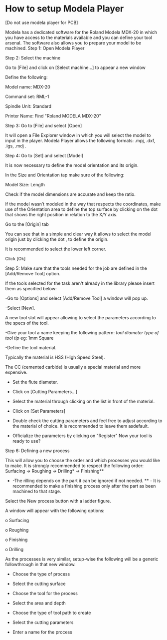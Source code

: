 # How to setup Modela Player

[Do not use modela player for PCB]

Modela has a dedicated software for the Roland Modela MDX-20 in which you have access to the materials available and you can define your tool arsenal.
The software also allows you to prepare your model to be machined.
Step 1: Open Modela Player

Step 2: Select the machine

Go to [File] and click on [Select machine...] to appear a new window 

Define the following:

Model name: MDX-20

Command set: RML-1

Spindle Unit: Standard

Printer Name: Find "Roland MODELA MDX-20"

Step 3: Go to [File] and select [Open]

It will open a File Explorer window in which you will select the model to input in the player.
Modela Player allows the following formats: .mpj, .dxf, .igs, .mdj .

Step 4: Go to [Set] and select [Model]

It is now necessary to define the model orientation and  its origin.

In the Size and Orientation tap make sure of the following:

Model Size: Length

Check if the model dimensions are accurate and keep the ratio.

If the model wasn’t modeled in the way that respects the coordinates, make use of the Orientation area to define the top surface by clicking on the dot that shows the right position in relation to the X/Y axis.

Go to the [Origin] tab

You can see that in a simple and clear way it allows to select the model origin just by clicking the dot , to define the origin.

It is recommended to select the lower left corner.

Click [Ok]

Step 5: Make sure that the tools needed for the job are defined in the [Add/Remove Tool] option.

If the tools selected for the task aren't already in the library please insert them as specified below:

-Go to [Options] and select [Add/Remove Tool] a window will pop up.

-Select [New].

A new tool slot will appear allowing to select the parameters according to the specs of the tool.

-Give your tool a name keeping the following pattern: *tool diameter* *type of tool tip* eg: 1mm Square

-Define the tool material.

Typically the material is HSS (High Speed Steel).

The CC (cemented carbide) is usually a special material and more expensive.

- Set the flute diameter. 

- Click on [Cutting Parameters...]

- Select the material through clicking on the list in front of the material.

- Click on [Set Parameters]

- Double check the cutting parameters and feel free to adjust according to the material of choice.
  It is recommended to leave them asdefault.

- Officialize the parameters by clicking on "Register" 
  Now your tool is ready to use?

Step 6: Defining a new process

This will allow you to choose the order and which processes you would like to make.
It is strongly recommended to respect the following order: Surfacing -> Roughing -> Drilling* -> Finishing**

* -The rilling depends on the part it can be ignored if not needed.
  ** - It is recommended to make a finishing process only after the part as been machined to that stage. 

Select the New process button with a ladder figure.

A window will appear with the following options:

o Surfacing

o Roughing

o Finishing

o Drilling

As the processes is very similar, setup-wise the following will be a generic followthrough in that new window.

- Choose the type of process

- Select the cutting surface

- Choose the tool for the process

- Select the area and depth 

- Choose the type of tool path to create

- Select the cutting parameters

- Enter a name for the process
